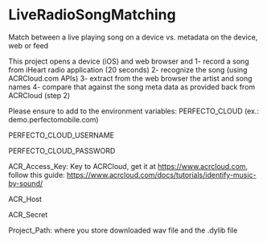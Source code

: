 # LiveRadioSongMatching
Match between a live playing song on a device vs. metadata on the device, web or feed

This project opens a device (iOS) and web browser and
1- record a song from iHeart radio application (20 seconds)
2- recognize the song (using ACRCloud.com APIs)
3- extract from the web browser the artist and song names
4- compare that against the song meta data as provided back from ACRCloud (step 2)

Please ensure to add to the environment variables:
PERFECTO_CLOUD (ex.: demo.perfectomobile.com)

PERFECTO_CLOUD_USERNAME

PERFECTO_CLOUD_PASSWORD

ACR_Access_Key: Key to ACRCloud, get it at https://www.acrcloud.com, follow this guide: https://www.acrcloud.com/docs/tutorials/identify-music-by-sound/

ACR_Host

ACR_Secret

Project_Path: where you store downloaded wav file and the .dylib file


